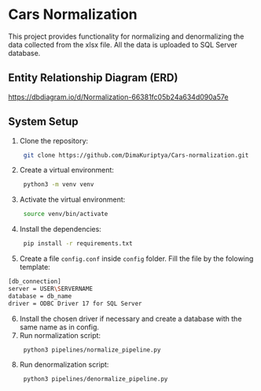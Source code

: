 # Cars Normalization
This project provides functionality for normalizing and denormalizing the data collected from the xlsx file. All the data is uploaded to SQL Server database.
## Entity Relationship Diagram (ERD)
https://dbdiagram.io/d/Normalization-66381fc05b24a634d090a57e
## System Setup
1. Clone the repository:
   ```bash
    git clone https://github.com/DimaKuriptya/Cars-normalization.git
   ```
2. Create a virtual environment:
   ```bash
    python3 -m venv venv
   ```
3. Activate the virtual environment:
   ```bash
    source venv/bin/activate
   ```
4. Install the dependencies:
   ```bash
    pip install -r requirements.txt
   ```
5. Create a file `config.conf` inside `config` folder. Fill the file by the folowing template:
```bash
[db_connection]
server = USER\SERVERNAME
database = db_name
driver = ODBC Driver 17 for SQL Server
```
6. Install the chosen driver if necessary and create a database with the same name as in config.
7. Run normalization script:
   ```bash
    python3 pipelines/normalize_pipeline.py
   ```
8. Run denormalization script:
   ```bash
    python3 pipelines/denormalize_pipeline.py
   ```
